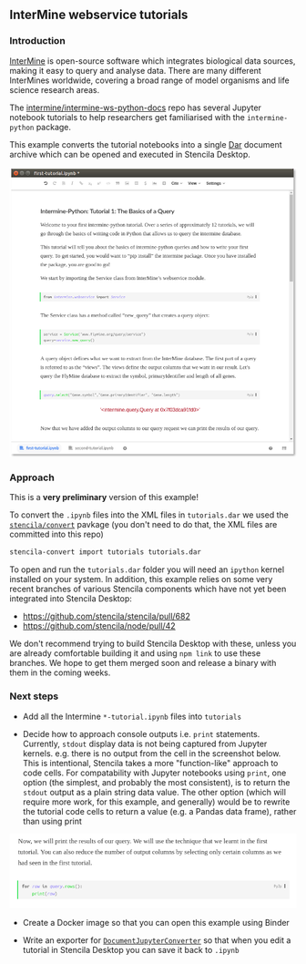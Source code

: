 ## InterMine webservice tutorials

### Introduction

[InterMine](http://intermine.org/) is open-source software which integrates biological data sources, making it easy to query and analyse data. There are many different InterMines worldwide, covering a broad range of model organisms and life science research areas.

The [intermine/intermine-ws-python-docs](https://github.com/intermine/intermine-ws-python-docs) repo has several Jupyter notebook tutorials to help researchers get familiarised with the `intermine-python` package.

This example converts the tutorial notebooks into a single [Dar](https://github.com/substance/dar) document archive which can be opened and executed in Stencila Desktop.

![](screenshot-first-tutorial.png)

### Approach

This is a **very preliminary** version of this example!

To convert the `.ipynb` files into the XML files in `tutorials.dar` we used the [`stencila/convert`](https://github.com/stencila/convert) pavkage (you don't need to do that, the XML files are committed into this repo)

```bash
stencila-convert import tutorials tutorials.dar
```

To open and run the `tutorials.dar` folder you will need an `ipython` kernel installed on your system. In addition, this example relies on some very recent branches of various Stencila components which have not yet been integrated into Stencila Desktop:

- https://github.com/stencila/stencila/pull/682
- https://github.com/stencila/node/pull/42

We don't recommend trying to build Stencila Desktop with these, unless you are already comfortable building it and using `npm link` to use these branches. We hope to get them merged soon and release a binary with them in the coming weeks.

### Next steps

- Add all the Intermine `*-tutorial.ipynb` files into `tutorials`

- Decide how to approach console outputs i.e. `print` statements. Currently, `stdout` display data is not being captured from Jupyter kernels. e.g. there is no output from the cell in the screenshot below. This is intentional, Stencila takes a more "function-like" approach to code cells. For compatability with Jupyter notebooks using `print`, one option (the simplest, and probably the most consistent), is to return the `stdout` output as a plain string data value. The other option (which will require more work, for this example, and generally) would be to rewrite the tutorial code cells to return a value (e.g. a Pandas data frame), rather than using print

![](screenshot-print.png)

- Create a Docker image so that you can open this example using Binder

- Write an exporter for [`DocumentJupyterConverter`](https://github.com/stencila/convert/blob/master/src/document/DocumentJupyterConverter.js) so that when you edit a tutorial in Stencila Desktop you can save it back to `.ipynb`
